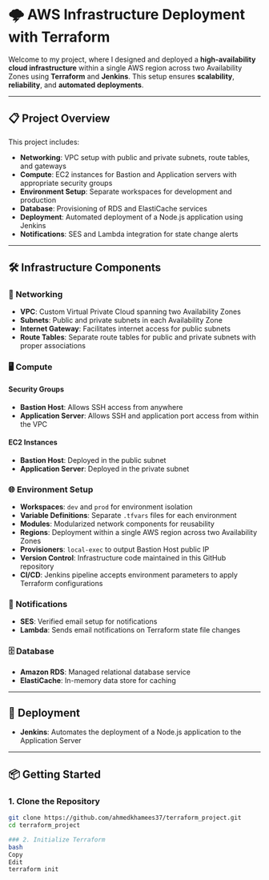 # 🌩️ AWS Infrastructure Deployment with Terraform 

Welcome to my project, where I designed and deployed a **high-availability cloud infrastructure** within a single AWS region across two Availability Zones using **Terraform** and **Jenkins**. This setup ensures **scalability**, **reliability**, and **automated deployments**.

---

## 📋 Project Overview

This project includes:

- **Networking**: VPC setup with public and private subnets, route tables, and gateways  
- **Compute**: EC2 instances for Bastion and Application servers with appropriate security groups  
- **Environment Setup**: Separate workspaces for development and production  
- **Database**: Provisioning of RDS and ElastiCache services  
- **Deployment**: Automated deployment of a Node.js application using Jenkins  
- **Notifications**: SES and Lambda integration for state change alerts  

---

## 🛠️ Infrastructure Components

### 🔧 Networking

- **VPC**: Custom Virtual Private Cloud spanning two Availability Zones  
- **Subnets**: Public and private subnets in each Availability Zone  
- **Internet Gateway**: Facilitates internet access for public subnets  
- **Route Tables**: Separate route tables for public and private subnets with proper associations  

### 🖥️ Compute

#### Security Groups

- **Bastion Host**: Allows SSH access from anywhere  
- **Application Server**: Allows SSH and application port access from within the VPC  

#### EC2 Instances

- **Bastion Host**: Deployed in the public subnet  
- **Application Server**: Deployed in the private subnet  

### 🌐 Environment Setup

- **Workspaces**: `dev` and `prod` for environment isolation  
- **Variable Definitions**: Separate `.tfvars` files for each environment  
- **Modules**: Modularized network components for reusability  
- **Regions**: Deployment within a single AWS region across two Availability Zones  
- **Provisioners**: `local-exec` to output Bastion Host public IP  
- **Version Control**: Infrastructure code maintained in this GitHub repository  
- **CI/CD**: Jenkins pipeline accepts environment parameters to apply Terraform configurations  

### 🔔 Notifications

- **SES**: Verified email setup for notifications  
- **Lambda**: Sends email notifications on Terraform state file changes  

### 🗄️ Database

- **Amazon RDS**: Managed relational database service  
- **ElastiCache**: In-memory data store for caching  

---

## 🚀 Deployment

- **Jenkins**: Automates the deployment of a Node.js application to the Application Server  

---

## 📦 Getting Started

### 1. Clone the Repository

```bash
git clone https://github.com/ahmedkhamees37/terraform_project.git
cd terraform_project

### 2. Initialize Terraform
bash
Copy
Edit
terraform init
